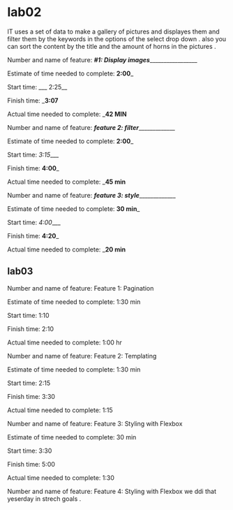 # lab02

IT uses a set of data to make a gallery of pictures and displayes them and filter them by the keywords in the options of the select drop down .
also you can sort the content by the title and the amount of horns in the pictures .




Number and name of feature: ___#1: Display images____________________

Estimate of time needed to complete: __2:00___

Start time: ___ 2:25__

Finish time: ___3:07__

Actual time needed to complete: ___42 MIN__




Number and name of feature: _________feature 2: filter______________________

Estimate of time needed to complete: __2:00___

Start time: _3:15____

Finish time: __4:00___

Actual time needed to complete: ___45 min__



Number and name of feature: _________feature 3: style______________________

Estimate of time needed to complete: __30 min___

Start time: _4:00____

Finish time: __4:20___

Actual time needed to complete: ___20 min__


## lab03

Number and name of feature: Feature 1: Pagination

Estimate of time needed to complete: 1:30 min

Start time:  1:10

Finish time: 2:10

Actual time needed to complete: 1:00 hr


Number and name of feature: Feature 2: Templating

Estimate of time needed to complete: 1:30 min

Start time:  2:15

Finish time: 3:30

Actual time needed to complete: 1:15 


Number and name of feature: Feature 3: Styling with Flexbox

Estimate of time needed to complete: 30 min

Start time:  3:30

Finish time: 5:00

Actual time needed to complete: 1:30 

Number and name of feature: Feature 4: Styling with Flexbox
we ddi that yeserday in strech goals .
